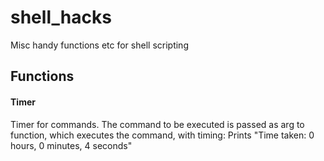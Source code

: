 # shell_hacks
Misc handy functions etc for shell scripting

## Functions
#### Timer 
Timer for commands. The command to be executed is passed as arg to function, which executes the command, with timing: Prints "Time taken: 0 hours, 0 minutes, 4 seconds"
